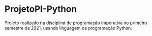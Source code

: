 # ProjetoPI-Python

Projeto realizado na disciplina de programação imperativa no primeiro semestre de 2021, usando linguagem de programação Python.
